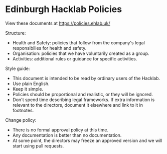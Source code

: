 # Edinburgh Hacklab Policies

View these documents at https://policies.ehlab.uk/

Structure:

  * Health and Safety: policies that follow from the company's legal responsibilies for health and safety.
  * Organisation: policies that we have voluntarily created as a group.
  * Activities: additional rules or guidance for specific activities.

Style guide:

  * This document is intended to be read by ordinary users of the Hacklab.
  * Use plain English.
  * Keep it simple.
  * Policies should be proportional and realistic, or they will be ignored.
  * Don't spend time describing legal frameworks. If extra information is relevant to the directors, document it elsewhere and link to it in footnotes.

Change policy:

  * There is no formal approval policy at this time.
  * Any documentation is better than no documentation.
  * At some point, the directors may freeze an approved version and we will start using pull requests.
